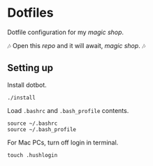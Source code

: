 Dotfiles
========

Dotfile configuration for my _magic shop_. 

🎶 Open this _repo_ and it will await, _magic shop_. 🎶

## Setting up
Install dotbot.
```shell
./install
```

Load `.bashrc` and `.bash_profile` contents.
```shell
source ~/.bashrc
source ~/.bash_profile
```

For Mac PCs, turn off login in terminal.
```shell
touch .hushlogin
```
